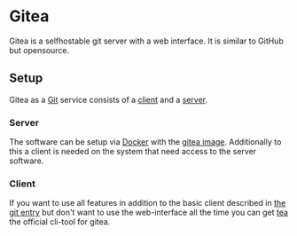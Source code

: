 # Gitea

Gitea is a selfhostable git server with a web interface.
It is similar to GitHub but opensource.

## Setup

Gitea as a [Git](/wiki/git_%28general%29.md) service consists of a [client](#client) and a
[server](#server).

### Server

The software can be setup via [Docker](/wiki/docker.md) with the
[gitea image](/wiki/docker/gitea_-_gitea.md).
Additionally to this a client is needed on the system that need access to the
server software.

### Client

If you want to use all features in addition to the basic client described in
[the git entry](/wiki/git_%28general%29.md) but don't want to use the web-interface all the time you
can get [tea](https://gitea.com/gitea/tea) the official cli-tool for gitea.
